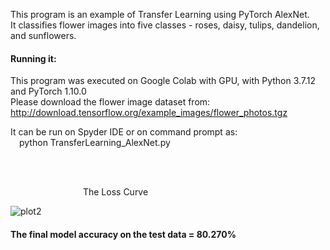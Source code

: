 This program is an example of Transfer Learning using PyTorch AlexNet.   
It classifies flower images into five classes - roses, daisy, tulips, dandelion, and sunflowers.  

#### Running it:
 
This program was executed on Google Colab with GPU, with Python 3.7.12 and PyTorch 1.10.0  
Please download the flower image dataset from:  
http://download.tensorflow.org/example_images/flower_photos.tgz

It can be run on Spyder IDE or on command prompt as:  
&emsp;python TransferLearning_AlexNet.py

<br/><br/>

&emsp;&emsp;&emsp;&emsp;&emsp;&emsp;&emsp;&emsp; The Loss Curve  

![plot2](https://user-images.githubusercontent.com/17172345/160234155-e2b5c1bd-a0a5-473b-afea-f19145ae90e8.png)


#### The final model accuracy on the test data = 80.270%
